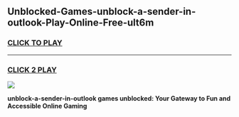 
## Unblocked-Games-unblock-a-sender-in-outlook-Play-Online-Free-ult6m
<h3>
<a href="https://premium76.site?title=unblock-a-sender-in-outlook&ref=26A">CLICK TO PLAY</a></h3>
<hr>

<h3>
<a href="https://premium76.site?title=unblock-a-sender-in-outlook&ref=26A">CLICK 2 PLAY</a>
  
</h3>

<a href="https://premium76.site?title=unblock-a-sender-in-outlook&ref=26A"><img src="https://clearcache.store/games.png"></a>


**unblock-a-sender-in-outlook games unblocked: Your Gateway to Fun and Accessible Online Gaming**

